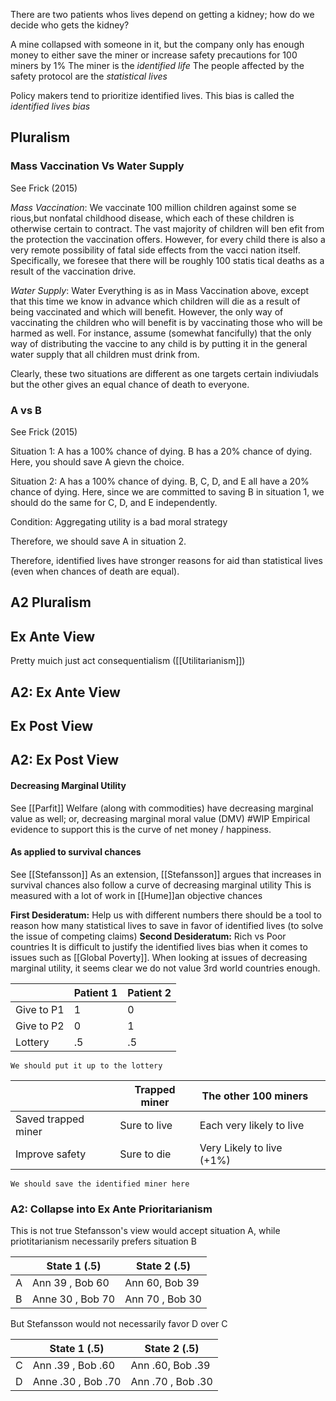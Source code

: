 There are two patients whos lives depend on getting a kidney; how do we decide who gets the kidney?

A mine collapsed with someone in it, but the company only has enough money to either save the miner or increase safety precautions for 100 miners by 1%
	The miner is the *identified life*
	The people affected by the safety protocol are the *statistical lives*

Policy makers tend to prioritize identified lives. This bias is called the *identified lives bias*


## Pluralism

### Mass Vaccination Vs Water Supply
See Frick (2015)

*Mass Vaccination*: We vaccinate 100 million children against some se rious,but nonfatal childhood disease, which each of these children is otherwise certain to contract. The vast majority of children will ben efit from the protection the vaccination offers. However, for every child there is also a very remote possibility of fatal side effects from the vacci nation itself. Specifically, we foresee that there will be roughly 100 statis tical deaths as a result of the vaccination drive.

*Water Supply*: Water Everything is as in Mass Vaccination above, except that this time we know in advance which children will die as a result of being vaccinated and which will benefit. However, the only way of vaccinating the children who will benefit is by vaccinating those who will be harmed as well. For instance, assume (somewhat fancifully) that the only way of distributing the vaccine to any child is by putting it in the general water supply that all children must drink from.

Clearly, these two situations are different as one targets certain indiviudals but the other gives an equal chance of death to everyone. 

### A vs B
See Frick (2015)

Situation 1:
A has a 100% chance of dying. B has a 20% chance of dying.
Here, you should save A gievn the choice.

Situation 2:
A has a 100% chance of dying. B, C, D, and E all have a 20% chance of dying.
Here, since we are committed to saving B in situation 1, we should do the same for C, D, and E independently. 

Condition:
Aggregating utility is a bad moral strategy

Therefore, we should save A in situation 2. 

Therefore, identified lives have stronger reasons for aid than statistical lives (even when chances of death are equal).


## A2 Pluralism

## Ex Ante View
Pretty muich just act consequentialism ([[Utilitarianism]])

## A2: Ex Ante View

## Ex Post View

## A2: Ex Post View

#### Decreasing Marginal Utility
See [[Parfit]]
Welfare (along with commodities) have decreasing marginal value as well; or, decreasing marginal moral value (DMV)
	#WIP Empirical evidence to support this is the curve of net money / happiness.

#### As applied to survival chances
See [[Stefansson]]
As an extension, [[Stefansson]] argues that increases in survival chances also follow a curve of decreasing marginal utility
	This is measured with a lot of work in [[Hume]]an objective chances

**First Desideratum:** Help us with different numbers
	there should be a tool to reason how many statistical lives to save in favor of identified lives (to solve the issue of competing claims)
**Second Desideratum:** Rich vs Poor countries
	It is difficult to justify the identified lives bias  when it comes to issues such as [[Global Poverty]]. When looking at issues of decreasing marginal utility, it seems clear we do not value 3rd world countries enough.
		

|            | Patient 1 | Patient 2 |
| ---------- | --------- | --------- |
| Give to P1 | 1         | 0         |
| Give to P2 | 0         | 1         |
| Lottery    | .5        | .5        |
	We should put it up to the lottery

|                     | Trapped miner | The other 100 miners      |     |
| ------------------- | ------------- | ------------------------- | --- |
| Saved trapped miner | Sure to live  | Each very likely to live  |     |
| Improve safety      | Sure to die   | Very Likely to live (+1%) |     |
	We should save the identified miner here 


### A2: Collapse into Ex Ante Prioritarianism
This is not true
Stefansson's view would accept situation A, while priotitarianism necessarily prefers situation B

|     | State 1 (.5)     | State 2 (.5)     |
| --- | ---------------- | ---------------- |
| A   | Ann 39 , Bob 60  | Ann 60, Bob 39   |
| B   | Anne 30 , Bob 70 | Ann 70 ,  Bob 30 |

But Stefansson would not necessarily favor D over C

|     | State 1 (.5)       | State 2 (.5)       |
| --- | ------------------ | ------------------ |
| C   | Ann .39 , Bob .60  | Ann .60, Bob .39   |
| D   | Anne .30 , Bob .70 | Ann .70 ,  Bob .30 |


